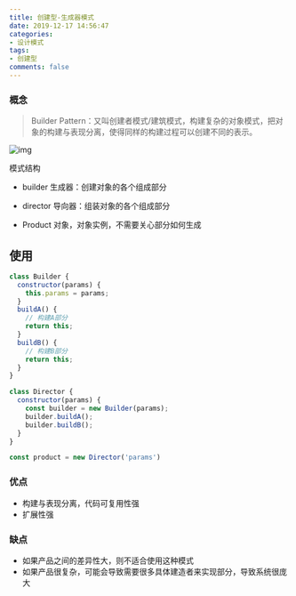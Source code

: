 ```yaml
---
title: 创建型-生成器模式
date: 2019-12-17 14:56:47
categories:
- 设计模式
tags:
- 创建型
comments: false
---
```


### 概念

> Builder Pattern：又叫创建者模式/建筑模式，构建复杂的对象模式，把对象的构建与表现分离，使得同样的构建过程可以创建不同的表示。

<!-- more -->

![img](https://raw.githubusercontent.com/xietao3/Study-Plan/master/DesignPatterns/src/%E5%BB%BA%E9%80%A0%E8%80%85.png)

模式结构

- builder 生成器：创建对象的各个组成部分

- director 导向器：组装对象的各个组成部分

- Product 对象，对象实例，不需要关心部分如何生成



## 使用

```js
class Builder {
  constructor(params) {
    this.params = params;
  }
  buildA() {
    // 构建A部分
    return this;
  }
  buildB() {
    // 构建B部分
    return this;
  }
}

class Director {
  constructor(params) {
    const builder = new Builder(params);
    builder.buildA();
    builder.buildB();
  }
}

const product = new Director('params')
```



### 优点

- 构建与表现分离，代码可复用性强
- 扩展性强



### 缺点

- 如果产品之间的差异性大，则不适合使用这种模式
- 如果产品很复杂，可能会导致需要很多具体建造者来实现部分，导致系统很庞大